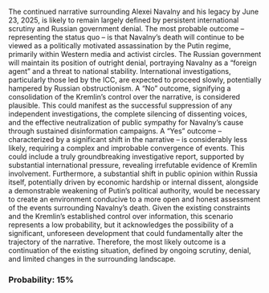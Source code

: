 The continued narrative surrounding Alexei Navalny and his legacy by June 23, 2025, is likely to remain largely defined by persistent international scrutiny and Russian government denial.  The most probable outcome – representing the status quo – is that Navalny’s death will continue to be viewed as a politically motivated assassination by the Putin regime, primarily within Western media and activist circles.  The Russian government will maintain its position of outright denial, portraying Navalny as a “foreign agent” and a threat to national stability.  International investigations, particularly those led by the ICC, are expected to proceed slowly, potentially hampered by Russian obstructionism.  A “No” outcome, signifying a consolidation of the Kremlin’s control over the narrative, is considered plausible. This could manifest as the successful suppression of any independent investigations, the complete silencing of dissenting voices, and the effective neutralization of public sympathy for Navalny’s cause through sustained disinformation campaigns.  A “Yes” outcome – characterized by a significant shift in the narrative – is considerably less likely, requiring a complex and improbable convergence of events. This could include a truly groundbreaking investigative report, supported by substantial international pressure, revealing irrefutable evidence of Kremlin involvement. Furthermore, a substantial shift in public opinion within Russia itself, potentially driven by economic hardship or internal dissent, alongside a demonstrable weakening of Putin’s political authority, would be necessary to create an environment conducive to a more open and honest assessment of the events surrounding Navalny’s death. Given the existing constraints and the Kremlin’s established control over information, this scenario represents a low probability, but it acknowledges the possibility of a significant, unforeseen development that could fundamentally alter the trajectory of the narrative.  Therefore, the most likely outcome is a continuation of the existing situation, defined by ongoing scrutiny, denial, and limited changes in the surrounding landscape.

### Probability: 15%